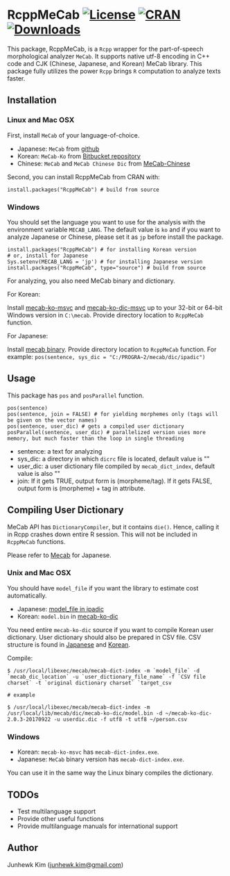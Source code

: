 # RcppMeCab [![License](https://img.shields.io/badge/license-GPL-brightgreen.svg?style=flat)](http://www.gnu.org/licenses/gpl.html) [![CRAN](http://www.r-pkg.org/badges/version/RcppMeCab)](https://cran.r-project.org/package=RcppMeCab) [![Downloads](http://cranlogs.r-pkg.org/badges/RcppMeCab?color=brightgreen)](http://www.r-pkg.org/pkg/RcppMeCab)

This package, RcppMeCab, is a `Rcpp` wrapper for the part-of-speech morphological analyzer `MeCab`. It supports native utf-8 encoding in C++ code and CJK (Chinese, Japanese, and Korean) MeCab library. This package fully utilizes the power `Rcpp` brings `R` computation to analyze texts faster.

## Installation

### Linux and Mac OSX

First, install `MeCab` of your language-of-choice.

+ Japanese: `MeCab` from [github](http://taku910.github.io/mecab/)
+ Korean: `MeCab-Ko` from [Bitbucket repository](https://bitbucket.org/eunjeon/mecab-ko)
+ Chinese: `MeCab` and `MeCab Chinese Dic` from [MeCab-Chinese](http://www.52nlp.cn/%E7%94%A8mecab%E6%89%93%E9%80%A0%E4%B8%80%E5%A5%97%E5%AE%9E%E7%94%A8%E7%9A%84%E4%B8%AD%E6%96%87%E5%88%86%E8%AF%8D%E7%B3%BB%E7%BB%9F%E4%B8%89%EF%BC%9Amecab-chinese)

Second, you can install RcppMeCab from CRAN with:

```
install.packages("RcppMeCab") # build from source
```

### Windows

You should set the language you want to use for the analysis with the environment variable `MECAB_LANG`. The default value is `ko` and if you want to analyze Japanese or Chinese, please set it as `jp` before install the package.

```
install.packages("RcppMeCab") # for installing Korean version
# or, install for Japanese
Sys.setenv(MECAB_LANG = 'jp') # for installing Japanese version
install.packages("RcppMeCab", type="source") # build from source
```

For analyzing, you also need MeCab binary and dictionary.

For Korean:

Install [mecab-ko-msvc](https://github.com/Pusnow/mecab-ko-msvc) and [mecab-ko-dic-msvc](https://github.com/Pusnow/mecab-ko-dic-msvc) up to your 32-bit or 64-bit Windows version in `C:\mecab`. Provide directory location to `RcppMeCab` function.

For Japanese:

Install [mecab binary](https://drive.google.com/uc?export=download&id=0B4y35FiV1wh7WElGUGt6ejlpVXc). Provide directory location to `RcppMeCab` function. For example: `pos(sentence, sys_dic = "C:/PROGRA~2/mecab/dic/ipadic")`

## Usage

This package has `pos` and `posParallel` function.

```
pos(sentence)
pos(sentence, join = FALSE) # for yielding morphemes only (tags will be given on the vector names)
pos(sentence, user_dic) # gets a compiled user dictionary 
posParallel(sentence, user_dic) # parallelized version uses more memory, but much faster than the loop in single threading
```

+ sentence: a text for analyzing
+ sys_dic: a directory in which `dicrc` file is located, default value is ""
+ user_dic: a user dictionary file compiled by `mecab_dict_index`, default value is also ""
+ join: If it gets TRUE, output form is (morpheme/tag). If it gets FALSE, output form is (morpheme) + tag in attribute.

## Compiling User Dictionary

MeCab API has `DictionaryCompiler`, but it contains `die()`. Hence, calling it in Rcpp crashes down entire R session. This will not be included in `RcppMeCab` functions.

Please refer to [Mecab](http://taku910.github.io/mecab/dic.html) for Japanese.

### Unix and Mac OSX

You should have `model_file` if you want the library to estimate cost automatically. 

+ Japanese: [model_file in ipadic](https://drive.google.com/uc?export=download&id=0B4y35FiV1wh7bnc5aFZSTE9qNnM)
+ Korean: `model.bin` in [mecab-ko-dic](https://bitbucket.org/eunjeon/mecab-ko-dic)

You need entire `mecab-ko-dic` source if you want to compile Korean user dictionary. User dictionary should also be prepared in CSV file. CSV structure is found in [Japanese](http://taku910.github.io/mecab/dic.html) and [Korean](https://bitbucket.org/eunjeon/mecab-ko-dic/src/e39e16059b8748c2663ab09195a08293c7063a28/final/user-dic/README.md?fileviewer=file-view-default).

Compile:

```
$ /usr/local/libexec/mecab/mecab-dict-index -m `model_file` -d `mecab_dic_location` -u `user_dictionary_file_name` -f `CSV file charset` -t `original dictionary charset` `target_csv

# example

$ /usr/local/libexec/mecab/mecab-dict-index -m /usr/local/lib/mecab/dic/mecab-ko-dic/model.bin -d ~/mecab-ko-dic-2.0.3-20170922 -u userdic.dic -f utf8 -t utf8 ~/person.csv
```

### Windows

+ Korean: `mecab-ko-msvc` has `mecab-dict-index.exe`.
+ Japanese: `MeCab` binary version has `mecab-dict-index.exe`.

You can use it in the same way the Linux binary compiles the dictionary.

## TODOs

+ Test multilanguage support
+ Provide other useful functions
+ Provide multilanguage manuals for international support

## Author

Junhewk Kim (junhewk.kim@gmail.com)
